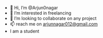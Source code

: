 - 👋 Hi, I’m @Arjun0nagar
- 👀 I’m interested in freelancing
- 💞️ I’m looking to collaborate on any project
- 📫 reach me on arjunnagar012@gmail.com
- I am a student 

<!---
Arjun0nagar/Arjun0nagar is a ✨ special ✨ repository because its `README.md` (this file) appears on your GitHub profile.
You can click the Preview link to take a look at your changes.
--->

